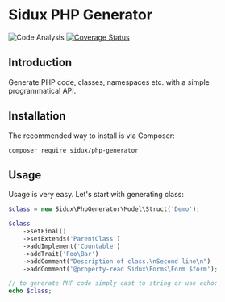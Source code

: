 Sidux PHP Generator
===================
![Code Analysis](https://github.com/sidux/php-generator/workflows/Code%20Analysis/badge.svg)
[![Coverage Status](https://coveralls.io/repos/github/sidux/php-generator/badge.svg?branch=master)](https://coveralls.io/github/sidux/php-generator?branch=master)

Introduction
------------

Generate PHP code, classes, namespaces etc. with a simple programmatical API.

Installation
------------

The recommended way to install is via Composer:

```
composer require sidux/php-generator
```

Usage
-----

Usage is very easy. Let's start with generating class:

```php
$class = new Sidux\PhpGenerator\Model\Struct('Demo');

$class
    ->setFinal()
    ->setExtends('ParentClass')
    ->addImplement('Countable')
    ->addTrait('Foo\Bar')
    ->addComment("Description of class.\nSecond line\n")
    ->addComment('@property-read Sidux\Forms\Form $form');

// to generate PHP code simply cast to string or use echo:
echo $class;
